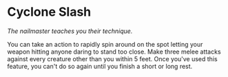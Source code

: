 # Cyclone Slash

*The nailmaster teaches you their technique.*

You can take an action to rapidly spin around on the spot letting your weapon hitting anyone daring to stand too close. Make three melee attacks against every creature other than you within 5 feet. Once you've used this feature, you can't do so again until you finish a short or long rest.

